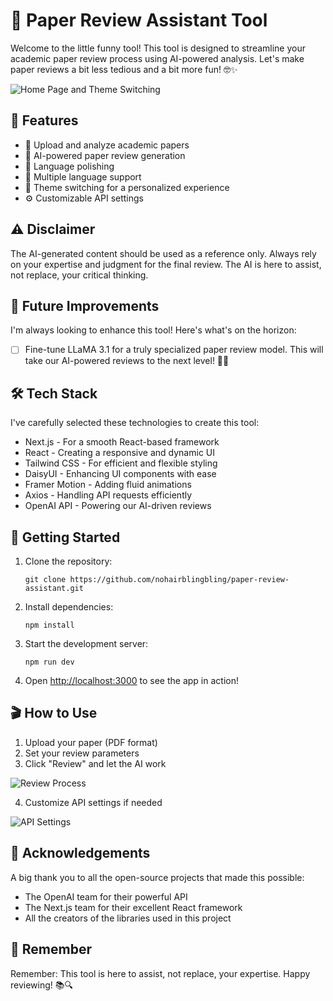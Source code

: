 # 🚀 Paper Review Assistant Tool

Welcome to the little funny tool! This tool is designed to streamline your academic paper review process using AI-powered analysis. Let's make paper reviews a bit less tedious and a bit more fun! 🤓✨

![Home Page and Theme Switching](https://cdn.jsdelivr.net/gh/filifili233/blogimg@master/uPic/1.gif)

## 🌟 Features

- 📄 Upload and analyze academic papers
- 🧠 AI-powered paper review generation
- 📝 Language polishing
- 🌈 Multiple language support
- 🎨 Theme switching for a personalized experience
- ⚙️ Customizable API settings

## ⚠️ Disclaimer

The AI-generated content should be used as a reference only. Always rely on your expertise and judgment for the final review. The AI is here to assist, not replace, your critical thinking.

## 🚀 Future Improvements

I'm always looking to enhance this tool! Here's what's on the horizon:

- [ ] Fine-tune LLaMA 3.1 for a truly specialized paper review model. This will take our AI-powered reviews to the next level! 🧠💪

## 🛠️ Tech Stack

I've carefully selected these technologies to create this tool:

- Next.js - For a smooth React-based framework
- React - Creating a responsive and dynamic UI
- Tailwind CSS - For efficient and flexible styling
- DaisyUI - Enhancing UI components with ease
- Framer Motion - Adding fluid animations
- Axios - Handling API requests efficiently
- OpenAI API - Powering our AI-driven reviews

## 🚀 Getting Started

1. Clone the repository:
   ```
   git clone https://github.com/nohairblingbling/paper-review-assistant.git
   ```

2. Install dependencies:
   ```
   npm install
   ```

4. Start the development server:
   ```
   npm run dev
   ```

5. Open [http://localhost:3000](http://localhost:3000) to see the app in action!

## 🎬 How to Use

1. Upload your paper (PDF format)
2. Set your review parameters
3. Click "Review" and let the AI work

![Review Process](https://cdn.jsdelivr.net/gh/filifili233/blogimg@master/uPic/2.gif)

4. Customize API settings if needed

![API Settings](https://cdn.jsdelivr.net/gh/filifili233/blogimg@master/uPic/3.png)

## 🙏 Acknowledgements

A big thank you to all the open-source projects that made this possible:

- The OpenAI team for their powerful API
- The Next.js team for their excellent React framework
- All the creators of the libraries used in this project

## 📜 Remember

Remember: This tool is here to assist, not replace, your expertise. Happy reviewing! 📚🔍
